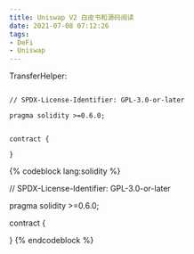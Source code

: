 ```yaml
---
title: Uniswap V2 白皮书和源码阅读
date: 2021-07-08 07:12:26
tags: 
- DeFi
- Uniswap
---
```


TransferHelper: 
```solidity

// SPDX-License-Identifier: GPL-3.0-or-later

pragma solidity >=0.6.0;


contract {

}

```

{% codeblock lang:solidity %}

// SPDX-License-Identifier: GPL-3.0-or-later

pragma solidity >=0.6.0;


contract {

}
{% endcodeblock %}
